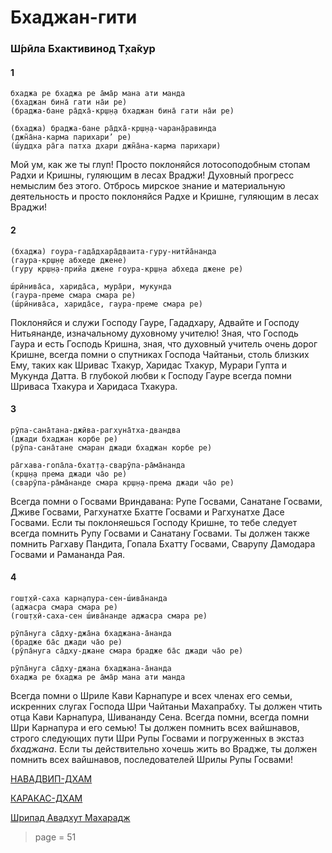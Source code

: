 # Бхаджан-гити

### Ш́рӣла Бхактивинод Т̣ха̄кур

#### 1

    бхаджа ре бхаджа ре а̄ма̄р мана ати манда
    (бхаджан бина̄ гати на̄и ре)
    (браджа-бане ра̄дха̄-кр̣ш̣н̣а бхаджан бина̄ гати на̄и ре)

    (бхаджа) браджа-бане ра̄дха̄-кр̣ш̣н̣а-чаран̣а̄равинда
    (джн̃а̄на-карма парихари’ ре)
    (ш́уддха ра̄га патха дхари джн̃а̄на-карма парихари)

Мой ум, как же ты глуп! Просто поклоняйся лотосоподобным стопам Радхи и Кришны, гуляющим в лесах Враджи! Духовный прогресс немыслим без этого. Отбрось мирское знание и материальную деятельность и просто поклоняйся Радхе и Кришне, гуляющим в лесах Враджи!

#### 2

    (бхаджа) гоура-гада̄дхара̄дваита-гуру-нитйа̄нанда
    (гаура-кр̣ш̣н̣е абхеде джене)
    (гуру кр̣ш̣н̣а-прийа джене гоура-кр̣ш̣на абхеда джене ре)

    ш́рӣнива̄са, харида̄са, мура̄ри, мукунда
    (гаура-преме смара смара ре)
    (ш́рӣнива̄са, харида̄се, гаура-преме смара ре)

Поклоняйся и служи Господу Гауре, Гададхару, Адвайте и Господу Нитьянанде, изначальному духовному учителю! Зная, что Господь Гаура и есть Господь Кришна, зная, что духовный учитель очень дорог Кришне, всегда помни о спутниках Господа Чайтаньи, столь близких Ему, таких как Шривас Тхакур, Харидас Тхакур, Мурари Гупта и Мукунда Датта. В глубокой любви к Господу Гауре всегда помни Шриваса Тхакура и Харидаса Тхакура.

#### 3

    рӯпа-сана̄тана-джӣва-рагхуна̄тха-двандва
    (джади бхаджан корбе ре)
    (рӯпа-сана̄тане смаран джади бхаджан корбе ре)

    ра̄гхава-гопа̄ла-бхат̣т̣а-сварӯпа-ра̄ма̄нанда
    (кр̣ш̣н̣а према джади ча̄о ре)
    (сварӯпа-ра̄ма̄нанде смара кр̣ш̣н̣а-према джади ча̄о ре)

Всегда помни о Госвами Вриндавана: Рупе Госвами, Санатане Госвами, Дживе Госвами, Рагхунатхе Бхатте Госвами и Рагхунатхе Дасе Госвами. Если ты поклоняешься Господу Кришне, то тебе следует всегда помнить Рупу Госвами и Санатану Госвами. Ты должен также помнить Рагхаву Пандита, Гопала Бхатту Госвами, Сварупу Дамодара Госвами и Рамананда Рая.

#### 4

    гош̣т̣хӣ-саха карн̣апура-сен-ш́ива̄нанда
    (аджасра смара смара ре)
    (гош̣т̣хӣ-саха-сен ш́ива̄нанде аджасра смара ре)

    рӯпа̄нуга са̄дху-джа̄на бхаджана-а̄нанда
    (брадже ба̄с джади ча̄о ре)
    (рӯпа̄нуга са̄дху-джане смара брадже ба̄с джади ча̄о ре)
    
    рӯпа̄нуга са̄дху-джана бхаджана-а̄нанда
    бхаджа ре бхаджа ре а̄ма̄р мана ати манда

Всегда помни о Шриле Кави Карнапуре и всех членах его семьи, искренних слугах Господа Шри Чайтаньи Махапрабху. Ты должен чтить отца Кави Карнапура, Шивананду Сена. Всегда помни, всегда помни Шри Карнапура и его семью! Ты должен помнить всех вайшнавов, строго следующих пути Шри Рупы Госвами и погруженных в экстаз *бхаджана*. Если ты действительно хочешь жить во Врадже, ты должен помнить всех вайшнавов, последователей Шрилы Рупы Госвами!

[НАВАДВИП-ДХАМ](https://soundcloud.com/bharatimaharaj/navadwip-scsm-bhajare)

[КАРАКАС-ДХАМ](https://soundcloud.com/bharatimaharaj/shchsm-karakas-bxadzha-re-amar)

[Шрипад Авадхут Махарадж](https://soundcloud.com/bharatimaharaj/avadxut-maxaradzh-bxadzha-re)

> page = 51